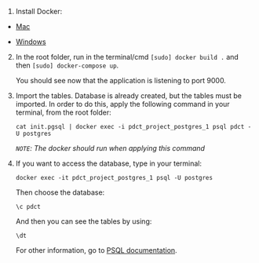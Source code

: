 1) Install Docker:

* [Mac](https://docs.docker.com/docker-for-mac/install/)

* [Windows](https://docs.docker.com/docker-for-windows/install/)

2) In the root folder, run in the terminal/cmd `[sudo] docker build .` and then `[sudo] docker-compose up`.

	You should see now that the application is listening to port 9000.

3) Import the tables. Database is already created, but the tables must be imported. In order to do this, apply the following command in your terminal, from the root folder:

	`cat init.pgsql | docker exec -i pdct_project_postgres_1 psql pdct -U postgres`

	*`NOTE`: The docker should run when applying this command*

4) If you want to access the database, type in your terminal:

	`docker exec -it pdct_project_postgres_1 psql -U postgres`

	Then choose the database:

	`\c pdct`

	And then you can see the tables by using:

	`\dt`

	For other information, go to [PSQL documentation](https://www.postgresql.org/docs/10/app-psql.html).